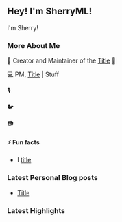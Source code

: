 ## Hey! I'm SherryML!
I'm Sherry!


### More About Me
💖  Creator and Maintainer of the [Title](link) 💖 

💻  PM, [Title](link) | Stuff

🎙 

🐦  

📷  

#### ⚡ Fun facts 
* I [title](link) 

### Latest Personal Blog posts
<!-- BLOG-POST-LIST:START -->
- [Title](link)

<!-- BLOG-POST-LIST:END -->

### Latest Highlights
<!-- OPENSAUCED_START -->
<!-- This section will be automatically updated -->
<!-- OPENSAUCED_END -->
